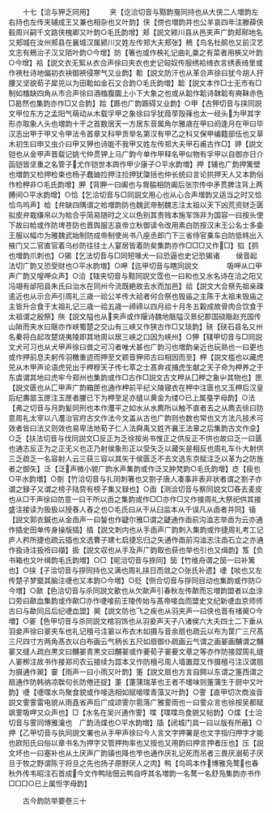 <!-- { "loadSidebar": true } -->
　　十七【洽与狎乏同用】
　　夹【讫洽切音与黠韵戛同持也从大侠二人増韵左右持也左传夹辅成王又兼也相杂也又叶韵】侠【傍也増韵并也公羊哀四年注滕薛侠毂周兴嗣千文路侠槐卿又叶韵○毛氏韵增】郏【説文颍川县从邑夹声广韵郏鄏地名又郏城在汝州郏县在襄城汉属颍川又姓左传郑大夫郏张】鵊【鸟名杜鹃也又前汉艺文志有鵊治子汉又陌叶韵○今增】防【箸也或作梜礼记曲礼羮之有菜者用梜又叶韵○今增】袷【説文衣无絮从衣合声徐曰夹衣也史记匈奴传服绣袷绮衣言绣表绮里或作裌杜诗地偏初衣袂御裌侵寒气又业韵】鞈【説文防汗也从革合声徐曰犹今胡人扞腰又坚貌荀子犀兕以为田鞈如金石又合韵○毛氏韵増】韐【説文本作□士无巿有□制如榼缺四角从市合声徐曰酒榼腹圜上小下大象之也或从韐作韐诗韎韐有奭靺赤色□曷然也集韵亦作□又合韵】跲【踬也广韵踬碍又业韵】○甲【古狎切音与挟同説文甲位东方之孟阳气萌动从木载孚甲之象徐曰孚犹葭莩殻萚也太一经头为甲其字形亦取象人头也増韵十干之首数居天一方居东音属角尔雅歳在甲曰阏逢月在甲曰毕汉志出甲于甲又令甲法令首章又科甲贡举名第汉有甲乙之科又保甲编籍部伍也又草木初生曰申又虫介曰甲又狎也诗能不我甲又姓左传郑大夫甲石甫古作□】钾【説文铠也从金甲声晋载记姚弋仲贯钾上马广韵今单作甲释名甲似物有孚甲以自御亦日介函铠皆坚重之名管子尤作铠世本舆作甲少康子○平水韵増】押【辅也广韵押篱壁也増韵又检押检束也杨子蠢廸捡押注捡押犹櫽括也仲长统曰言论拱押天人又本韵俗作检柙非○毛氏韵增】胛【背胛一曰阖也与胷脇相防阖后张宗传中矛贯脾注背上两膊间○平水韵增】○恰【乞洽切音与□同説文用心也从心合声増韵又适当之时又恰恰鸟呜声】帢【弁缺四隅谓之帢増韵防也魏武帝制魏志注太祖以天下凶荒资财乏匮拟皮弁栽缣帛以为帢合乎简易随时之义以色别其贵贱本施军饰非为国容一曰按头使下故曰帢或作防埤苍防也晋舆服志哀帝立秋御读令改用素白防按汉末王公名士多委王服以幅巾为雅魏武始制防成帝制使尚书八座丞郎门下三省侍官乗车白防低帏出入掖门又二官直官着乌纱防往往士人宴居皆着防矣集韵亦作□□□又作□】掐【抓也増韵爪刺也】○猲【乞法切音与□同短喙犬一曰恐逼也史记恐猲诸
　　侯音起法切广韵又恐受财也○平水韵増】○呷【迄甲切音与瞎同説文　　　　吸呷从口甲声广韵又喤呷众声】○洽【辖夹切音与黠同説文霑也一曰和也又水名诗在洽之阳又冯翊有邰阳县朱氏曰治水在同州今流既絶故去水而加邑】祫【説文大合祭先祖亲疎逺近也从示合声引周礼三歳一祫公羊传大祫者何合祭也毁庙之主陈于太祖未毁庙之主皆升合食于太祖礼记三歳一祫五歳一禘禘以四月祫十月冬五糓成故骨肉合饮食于太祖谓之殷祭】陜【説文隘也从夹声或作隁诗魏地陿隘汉景纪郡国硗陿赵充国传山陗而夹水曰陿亦作峡蜀楚之交山有三峡又作狭古作□又琰韵】硖【硖石县名又州名秦将白起攻楚烧夷陵即其地周以居三峡之口因为峡州】○狎【辖甲切音与□同説文犬可习也从犬甲声徐曰兽之可习者唯犬甚也广韵习也増韵亲近也玩熟也一曰更也或作押前息夫躬传羽檄重迹而押至文颖音狎师古曰相因而至】柙【説文槛也以藏虎兕从木甲声论语虎兕出于柙穆天子传七萃之士髙奔戎捕虎生献之天子命为柙养之于东虞谓其地曰虎牢今郑州也集韵或作□古作□説文古文柙从囗柙之象屮其物也】匣【説文匮也从匚甲声广韵箱匣也通作柙前平纪义陵寝衣在柙中注匮也又玉柙后汉皇后纪夀噐玉匣注玉匣者腰已下为柙至足亦缝以黄金为缕○已上属戞字母韵】○法【弗之切音与月韵髪同刑也本作灋平之如水从水廌所以触不直者去之从廌去徐曰防意周礼太宰以八灋治官府古文作法今文盖从古也广韵则也数也常也又方法凡技术可效者皆曰法又则效也易卑法地荀子仁人法舜禹又姓齐襄王法章之后集韵古文作佱】○乏【扶法切音与伐同説文□反正为乏徐按尚书惟正之供反正不供也故曰乏一曰匮也通志反正为之正无义也正乃射侯象形正以受矢乏以藏矢是相反也周礼车仆大射供三乏疏乏一名容射人云三获三容以其矢于侯匮乏不去文选东京赋注乏以革为之防旌者之御矢】泛【泛声微小貌广韵水声集韵或作泛又肿梵韵○毛氏韵増】疺【瘦也○平水韵増】○劄【竹洽切音与扎同刺箸也又劄子唐人凑事非表非状者谓之劄子亦谓之録子又谓之榜子陆贽有榜子集又録也】○臿【测洽切音与察同説文□舂去麦皮也从□干声徐曰防意一曰干所以臿之集韵或作□□亦作□又作接周礼大祭祀供其接盛注接读为扱扱以授舂人舂之也○毛氏曰从干从臼监本从千误凡从臿者并同】锸【説文郭衣鍼也从金臿声一曰鍫也作疀尔雅□谓之疀通作臿前沟洫志举臿为云亦通作插史田单传身操版插】插【説文刺内也从手臿声广韵刺入集韵或作捷周礼考工记庐人矜所捷也疏云插也文选曹子建七启捷忘归之矢通作臿前沟洫志注臿石立之亦通作扱诗注扱袵曰襭】扱【説文収也从手及声广韵取也获也举也引也又缉韵】笈【负书箱也又叶缉韵毛氏韵増】○□【昵洽切音与捺同】笝【竹维舟谓之笝一曰补篱也】○挟【子洽切音与拶同持也又满也周礼挟日而敛之○张氏补遗】啑【啖也又左传楚子梦盬其脑注啑也又本韵○今増】○贬【侧合切音与拶同目动也集韵或作防○今増】○歃【色洽切音与杀同説文歠也从欠歃声引春秋左传歃而忘増韵盟者以血涂口旁曰歃血集韵或作歃□亦作啑唼前王陵传始与髙帝唼血而盟史文纪新啑血京师师古曰与歃同吕后纪啑血盟】翜【説文防也飞之疾也从羽夹声一曰侠也晋有禇翜○今増】○翣【色甲切音与杀同説文棺羽饰也从羽妾声天子八诸侯六大夫四士二下垂从羽妾声徐曰翣夹车也礼记檀弓注翣以布衣木如摄与音余扇也疏云以布为筐广三尺髙三尺四寸方两角髙衣以白布画云气柄长五尺如扇御仆疏画云气谓之画翣画黼谓之黼翣又缝人疏白黒文曰黼翣青黒文曰黼翣或作菨荀子翣菨文章之等亦作防接歰周礼缝人翣栁注故书作接郑司农云接续为歰本又作防檀弓周人墙置歰又作摄檀弓注汉谓扇为摄通作翜】霎【雨声一曰小雨又叶韵】箑【説文扇也方言自闗以东谓之箑西谓之扇通作防韩纳凉聫句长防倦还捉】萐【萐蒲瑞革也王者不嗜味则箑蒲生于厨中又叶韵】啑【啑喋水鸟聚食貌或作唼选相如赋唼喋青藻又叶韵】○霅【直甲切次商浊音説文霅霅雷电貌从雨嚞省声后广成颂霅尔雹落广雅霅雨也一曰霅众言也徐按吴都赋飒霅吸呷又众声也】□【水名在吴兴通作霅】喋【喋喋鸟食貌又帖韵】○煠【士洽切音与霅同博雅瀹也　广韵汤煠也○平水韵増】牐【闭城门具一曰以版有所蔽】○押【乙甲切音与执同説文署也从手甲声徐曰今人言文字押署是也文字指归押字才能也欧阳氏曰俗以章书名为押字又管押拘率也又按也又用韵曰押言押者压也】压【説文坏也一曰塞补也从土厌声广韵镇也降也笮也通作厌礼记死而吊者三畏厌溺荀子厌旦于牧之野谓陈于将旦之先也扬子原野厌人之肉】鸭【鸟鸣本作博雅凫鹜也春秋外传韦昭注石首成今文作鸭陆佃云鸭自呼其名増韵一名鹜一名舒凫集韵亦书作□□□○已上属怛字母韵】

　　古今韵防举要卷三十

